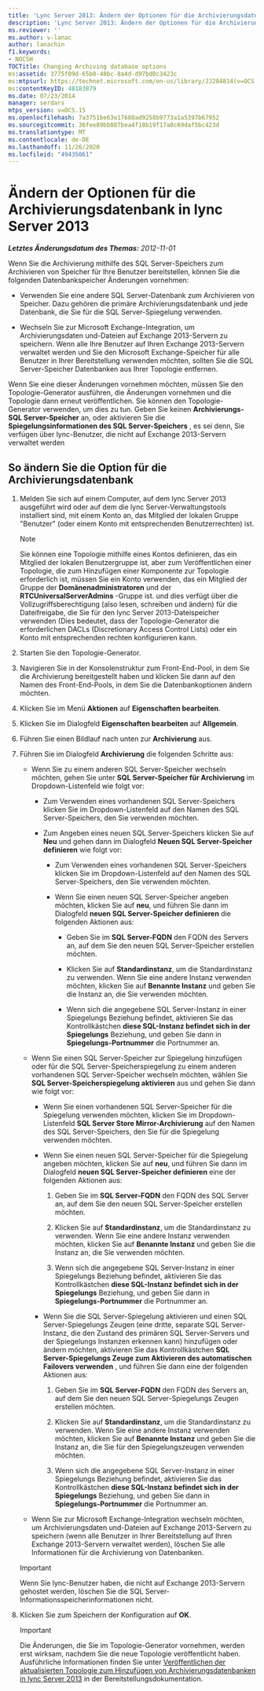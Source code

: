 ```yaml
---
title: 'Lync Server 2013: Ändern der Optionen für die Archivierungsdatenbank'
description: 'Lync Server 2013: Ändern der Optionen für die Archivierungsdatenbank'
ms.reviewer: ''
ms.author: v-lanac
author: lanachin
f1.keywords:
- NOCSH
TOCTitle: Changing Archiving database options
ms:assetid: 3775f09d-65b0-48bc-8a4d-d97bd0c3423c
ms:mtpsurl: https://technet.microsoft.com/en-us/library/JJ204814(v=OCS.15)
ms:contentKeyID: 48183879
ms.date: 07/23/2014
manager: serdars
mtps_version: v=OCS.15
ms.openlocfilehash: 7a3751be63e17688ad9258b9773a1a5397b67952
ms.sourcegitcommit: 36fee89bb887bea4f18b19f17a8c69daf5bc423d
ms.translationtype: MT
ms.contentlocale: de-DE
ms.lasthandoff: 11/26/2020
ms.locfileid: "49435061"
---
```

# <a name="changing-archiving-database-options-in-lync-server-2013"></a>Ändern der Optionen für die Archivierungsdatenbank in lync Server 2013

<div data-xmlns="http://www.w3.org/1999/xhtml">

<div class="topic" data-xmlns="http://www.w3.org/1999/xhtml" data-msxsl="urn:schemas-microsoft-com:xslt" data-cs="https://msdn.microsoft.com/">

<div data-asp="https://msdn2.microsoft.com/asp">



</div>

<div id="mainSection">

<div id="mainBody">

<span> </span>

_**Letztes Änderungsdatum des Themas:** 2012-11-01_

Wenn Sie die Archivierung mithilfe des SQL Server-Speichers zum Archivieren von Speicher für Ihre Benutzer bereitstellen, können Sie die folgenden Datenbankspeicher Änderungen vornehmen:

  - Verwenden Sie eine andere SQL Server-Datenbank zum Archivieren von Speicher. Dazu gehören die primäre Archivierungsdatenbank und jede Datenbank, die Sie für die SQL Server-Spiegelung verwenden.

  - Wechseln Sie zur Microsoft Exchange-Integration, um Archivierungsdaten und-Dateien auf Exchange 2013-Servern zu speichern. Wenn alle Ihre Benutzer auf Ihren Exchange 2013-Servern verwaltet werden und Sie den Microsoft Exchange-Speicher für alle Benutzer in Ihrer Bereitstellung verwenden möchten, sollten Sie die SQL Server-Speicher Datenbanken aus Ihrer Topologie entfernen.

Wenn Sie eine dieser Änderungen vornehmen möchten, müssen Sie den Topologie-Generator ausführen, die Änderungen vornehmen und die Topologie dann erneut veröffentlichen. Sie können den Topologie-Generator verwenden, um dies zu tun. Geben Sie keinen **Archivierungs-SQL Server-Speicher** an, oder aktivieren Sie die **Spiegelungsinformationen des SQL Server-Speichers** , es sei denn, Sie verfügen über lync-Benutzer, die nicht auf Exchange 2013-Servern verwaltet werden

<div>

## <a name="to-change-your-archiving-database-option"></a>So ändern Sie die Option für die Archivierungsdatenbank

1.  Melden Sie sich auf einem Computer, auf dem lync Server 2013 ausgeführt wird oder auf dem die lync Server-Verwaltungstools installiert sind, mit einem Konto an, das Mitglied der lokalen Gruppe "Benutzer" (oder einem Konto mit entsprechenden Benutzerrechten) ist.
    
    <div>
    

    > [!NOTE]  
    > Sie können eine Topologie mithilfe eines Kontos definieren, das ein Mitglied der lokalen Benutzergruppe ist, aber zum Veröffentlichen einer Topologie, die zum Hinzufügen einer Komponente zur Topologie erforderlich ist, müssen Sie ein Konto verwenden, das ein Mitglied der Gruppe der <STRONG>Domänenadministratoren</STRONG> und der <STRONG>RTCUniversalServerAdmins</STRONG> -Gruppe ist. und dies verfügt über die Vollzugriffsberechtigung (also lesen, schreiben und ändern) für die Dateifreigabe, die Sie für den lync Server 2013-Dateispeicher verwenden (Dies bedeutet, dass der Topologie-Generator die erforderlichen DACLs (Discretionary Access Control Lists) oder ein Konto mit entsprechenden rechten konfigurieren kann.

    
    </div>

2.  Starten Sie den Topologie-Generator.

3.  Navigieren Sie in der Konsolenstruktur zum Front-End-Pool, in dem Sie die Archivierung bereitgestellt haben und klicken Sie dann auf den Namen des Front-End-Pools, in dem Sie die Datenbankoptionen ändern möchten.

4.  Klicken Sie im Menü **Aktionen** auf **Eigenschaften bearbeiten**.

5.  Klicken Sie im Dialogfeld **Eigenschaften bearbeiten** auf **Allgemein**.

6.  Führen Sie einen Bildlauf nach unten zur **Archivierung** aus.

7.  Führen Sie im Dialogfeld **Archivierung** die folgenden Schritte aus:
    
      - Wenn Sie zu einem anderen SQL Server-Speicher wechseln möchten, gehen Sie unter **SQL Server-Speicher für Archivierung** im Dropdown-Listenfeld wie folgt vor:
        
          - Zum Verwenden eines vorhandenen SQL Server-Speichers klicken Sie im Dropdown-Listenfeld auf den Namen des SQL Server-Speichers, den Sie verwenden möchten.
        
          - Zum Angeben eines neuen SQL Server-Speichers klicken Sie auf **Neu** und gehen dann im Dialogfeld **Neuen SQL Server-Speicher definieren** wie folgt vor:
            
              - Zum Verwenden eines vorhandenen SQL Server-Speichers klicken Sie im Dropdown-Listenfeld auf den Namen des SQL Server-Speichers, den Sie verwenden möchten.
            
              - Wenn Sie einen neuen SQL Server-Speicher angeben möchten, klicken Sie auf **neu**, und führen Sie dann im Dialogfeld **neuen SQL Server-Speicher definieren** die folgenden Aktionen aus:
                
                  - Geben Sie im **SQL Server-FQDN** den FQDN des Servers an, auf dem Sie den neuen SQL Server-Speicher erstellen möchten.
                
                  - Klicken Sie auf **Standardinstanz**, um die Standardinstanz zu verwenden. Wenn Sie eine andere Instanz verwenden möchten, klicken Sie auf **Benannte Instanz** und geben Sie die Instanz an, die Sie verwenden möchten.
                
                  - Wenn sich die angegebene SQL Server-Instanz in einer Spiegelungs Beziehung befindet, aktivieren Sie das Kontrollkästchen **diese SQL-Instanz befindet sich in der Spiegelungs** Beziehung, und geben Sie dann in **Spiegelungs-Portnummer** die Portnummer an.
    
      - Wenn Sie einen SQL Server-Speicher zur Spiegelung hinzufügen oder für die SQL Server-Speicherspiegelung zu einem anderen vorhandenen SQL Server-Speicher wechseln möchten, wählen Sie **SQL Server-Speicherspiegelung aktivieren** aus und gehen Sie dann wie folgt vor:
        
          - Wenn Sie einen vorhandenen SQL Server-Speicher für die Spiegelung verwenden möchten, klicken Sie im Dropdown-Listenfeld **SQL Server Store Mirror-Archivierung** auf den Namen des SQL Server-Speichers, den Sie für die Spiegelung verwenden möchten.
        
          - Wenn Sie einen neuen SQL Server-Speicher für die Spiegelung angeben möchten, klicken Sie auf **neu**, und führen Sie dann im Dialogfeld **neuen SQL Server-Speicher definieren** eine der folgenden Aktionen aus:
            
            1.  Geben Sie im **SQL Server-FQDN** den FQDN des SQL Server an, auf dem Sie den neuen SQL Server-Speicher erstellen möchten.
            
            2.  Klicken Sie auf **Standardinstanz**, um die Standardinstanz zu verwenden. Wenn Sie eine andere Instanz verwenden möchten, klicken Sie auf **Benannte Instanz** und geben Sie die Instanz an, die Sie verwenden möchten.
            
            3.  Wenn sich die angegebene SQL Server-Instanz in einer Spiegelungs Beziehung befindet, aktivieren Sie das Kontrollkästchen **diese SQL-Instanz befindet sich in der Spiegelungs** Beziehung, und geben Sie dann in **Spiegelungs-Portnummer** die Portnummer an.
        
          - Wenn Sie die SQL Server-Spiegelung aktivieren und einen SQL Server-Spiegelungs Zeugen (eine dritte, separate SQL Server-Instanz, die den Zustand des primären SQL Server-Servers und der Spiegelungs Instanzen erkennen kann) hinzufügen oder ändern möchten, aktivieren Sie das Kontrollkästchen **SQL Server-Spiegelungs Zeuge zum Aktivieren des automatischen Failovers verwenden** , und führen Sie dann eine der folgenden Aktionen aus:
            
            1.  Geben Sie im **SQL Server-FQDN** den FQDN des Servers an, auf dem Sie den neuen SQL Server-Spiegelungs Zeugen erstellen möchten.
            
            2.  Klicken Sie auf **Standardinstanz**, um die Standardinstanz zu verwenden. Wenn Sie eine andere Instanz verwenden möchten, klicken Sie auf **Benannte Instanz** und geben Sie die Instanz an, die Sie für den Spiegelungszeugen verwenden möchten.
            
            3.  Wenn sich die angegebene SQL Server-Instanz in einer Spiegelungs Beziehung befindet, aktivieren Sie das Kontrollkästchen **diese SQL-Instanz befindet sich in der Spiegelungs** Beziehung, und geben Sie dann in **Spiegelungs-Portnummer** die Portnummer an.
    
      - Wenn Sie zur Microsoft Exchange-Integration wechseln möchten, um Archivierungsdaten und-Dateien auf Exchange 2013-Servern zu speichern (wenn alle Benutzer in Ihrer Bereitstellung auf Ihren Exchange 2013-Servern verwaltet werden), löschen Sie alle Informationen für die Archivierung von Datenbanken.
    
    <div>
    

    > [!IMPORTANT]  
    > Wenn Sie lync-Benutzer haben, die nicht auf Exchange 2013-Servern gehostet werden, löschen Sie die SQL Server-Informationsspeicherinformationen nicht.

    
    </div>

8.  Klicken Sie zum Speichern der Konfiguration auf **OK**.
    
    <div>
    

    > [!IMPORTANT]  
    > Die Änderungen, die Sie im Topologie-Generator vornehmen, werden erst wirksam, nachdem Sie die neue Topologie veröffentlicht haben. Ausführliche Informationen finden Sie unter <A href="lync-server-2013-publishing-the-updated-topology-to-add-archiving-databases.md">Veröffentlichen der aktualisierten Topologie zum Hinzufügen von Archivierungsdatenbanken in lync Server 2013</A> in der Bereitstellungsdokumentation.

    
    </div>

</div>

</div>

<span> </span>

</div>

</div>

</div>

